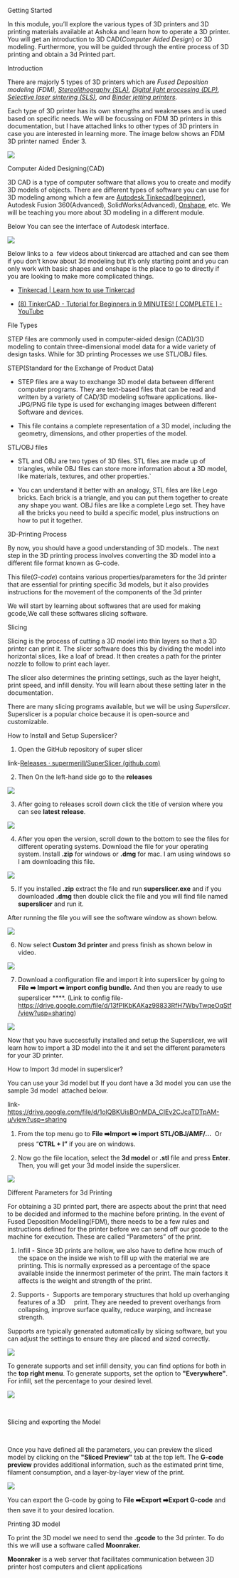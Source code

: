

Getting Started

In this module, you’ll explore the various types of 3D printers and 3D printing materials available at Ashoka and learn how to operate a 3D printer. You will get an introduction to 3D CAD(_Computer Aided Design_) or 3D modeling. Furthermore, you will be guided through the entire process of 3D printing and obtain a 3d Printed part. 

Introduction

There are majorly 5 types of 3D printers which are _Fused Deposition modeling (FDM),_ [_Stereolithography (SLA)_](https://all3dp.com/2/stereolithography-3d-printing-simply-explained/)_,_ [_Digital light processing (DLP)_](https://all3dp.com/2/dlp-3d-printer-digital-light-processing-explained/)_,_ [_Selective laser sintering (SLS)_](https://all3dp.com/1/sls-3d-printing-the-ultimate-guide/)_, and_ [_Binder jetting printers_](https://all3dp.com/1/betting-on-binder-jetting-for-production-additive-manufacturing/)_._ 

Each type of 3D printer has its own strengths and weaknesses and is used based on specific needs. We will be focussing on FDM 3D printers in this documentation, but I have attached links to other types of 3D printers in case you are interested in learning more. The image below shows an FDM 3D printer named  Ender 3.

![](https://lh7-us.googleusercontent.com/SnUlZFmi5LkJF9X-VzfWIA7p1ToK8k6ZxwsIYuOX5kRoNV_6t4NHxe3cxXviO2HCRzRTNfqOPxonvwcOZHcnObk0JKatwrmNwdRvb9njxv1uPdk29qUjODdd5T-8NLkw1JMHEUaCwEZWtgLP-GuDuYM)

Computer Aided Designing(CAD)

3D CAD is a type of computer software that allows you to create and modify 3D models of objects. There are different types of software you can use for 3D modeling among which a few are [Autodesk Tinkecad(beginner)](https://www.tinkercad.com/), Autodesk Fusion 360(Advanced), SolidWorks(Advanced), [Onshape](https://www.onshape.com/en/), etc. We will be teaching you more about 3D modeling in a different module.

Below You can see the interface of Autodesk interface.

![](https://lh7-us.googleusercontent.com/Og0Ar56E7YkXkeV3KXPGchPiOAU8-N9w7MHj5gpGNjiYuUHOR3uW3SfLAz5Z290FJb4Pcp4_t5kttv3kHeH8vmzznKQS6nJ3mCYn39u7nBE8u4-HIrolqD-xCUL3wqsNjGzIuXzN0bQ158HYD4jZ4C0)

Below links to a  few videos about tinkercad are attached and can see them if you don’t know about 3d modeling but it’s only starting point and you can only work with basic shapes and onshape is the place to go to directly if you are looking to make more complicated things. 

- [Tinkercad | Learn how to use Tinkercad](https://www.tinkercad.com/learn)

- [(8) TinkerCAD - Tutorial for Beginners in 9 MINUTES! \[ COMPLETE \] - YouTube](https://www.youtube.com/watch?v=gOs6Mdj7y_4)

File Types

STEP files are commonly used in computer-aided design (CAD)/3D modeling to contain three-dimensional model data for a wide variety of design tasks. While for 3D printing Processes we use STL/OBJ files. 

STEP(Standard for the Exchange of Product Data)

- STEP files are a way to exchange 3D model data between different computer programs. They are text-based files that can be read and written by a variety of CAD/3D modeling software applications. like-JPG/PNG file type is used for exchanging images between different Software and devices.

- This file contains a complete representation of a 3D model, including the geometry, dimensions, and other properties of the model.

STL/OBJ files

- STL and OBJ are two types of 3D files. STL files are made up of triangles, while OBJ files can store more information about a 3D model, like materials, textures, and other properties.\`

- You can understand it better with an analogy, STL files are like Lego bricks. Each brick is a triangle, and you can put them together to create any shape you want. OBJ files are like a complete Lego set. They have all the bricks you need to build a specific model, plus instructions on how to put it together.

3D-Printing Process

By now, you should have a good understanding of 3D models.. The next step in the 3D printing process involves converting the 3D model into a different file format known as G-code. 

This file(_G-code_) contains various properties/parameters for the 3d printer that are essential for printing specific 3d models, but it also provides instructions for the movement of the components of the 3d printer

We will start by learning about softwares that are used for making gcode,We call these softwares slicing software.

Slicing 

Slicing is the process of cutting a 3D model into thin layers so that a 3D printer can print it. The slicer software does this by dividing the model into horizontal slices, like a loaf of bread. It then creates a path for the printer nozzle to follow to print each layer.

The slicer also determines the printing settings, such as the layer height, print speed, and infill density. You will learn about these setting later in the documentation.

There are many slicing programs available, but we will be using _Superslicer_. Superslicer is a popular choice because it is open-source and customizable.

How to Install and Setup Superslicer?

1. Open the GitHub repository of super slicer 

link-[Releases · supermerill/SuperSlicer (github.com)](https://github.com/supermerill/SuperSlicer)

2. Then On the left-hand side go to the **releases**

![](https://lh7-us.googleusercontent.com/dPlDM9TW1KFUBgFAnxyyPUuld7p5_lz5Z9QU9BIarYYgusT3VQaZ2kcBYP0WLIukN351vWV8s46l0z2pwaeAOiTEtgr0cPvDW-QbtBK9372FV6xSKxlwfwfCViRcQLEYinXDCVjHIiZX0f_E1g1KsfQ)

3. After going to releases scroll down click the title of version where you can see **latest release**.

![](https://lh7-us.googleusercontent.com/2RQeKF28FhgCyw7x5T7O7edqxOxjBQvMNZ8zMsGXz9dUY6bX51vVqDx-fCFpo300RxLpkZbaQ-RqNivz7l2WTv0EUCxcAaDb3W5t5pdvw09bHqLivyixEtYOFkH8ykh6MFRV0bxDnHLd-4JYDD4-d90)

4. After you open the version, scroll down to the bottom to see the files for different operating systems. Download the file for your operating system. Install **.zip** for windows or **.dmg** for mac. I am using windows so I am downloading this file.

![](https://lh7-us.googleusercontent.com/V5gx1Sw0e9Yn2lP181VpmkzXAjJRIssTxrVauwMGa-JJC_SyxvSS1Xm2R5_et-8apYZiLNJk02Z2RZfSpMClzZe4wTUpmHhBwgS8JUleQGbq_9A3QM9qKp4h0WilNsbxTVsL5mhxZkflctygF3oE-VE)

5. If you installed **.zip** extract the file and run **superslicer.exe** and if you downloaded **.dmg** then double click the file and you will find file named **superslicer** and run it.

After running the file you will see the software window as shown below.

![](https://lh7-us.googleusercontent.com/sioHwxwm9YLwqDaXio0maMjpb0w5-I9KKZkRBDO3QQoF68YHnDJjba0_wrIh_jq4TGdCJjBtBiAm7HCMZMeFNgolvVw8qXR7s1LAB_y914wVBdxoDcqQNfXgW0ZZ8ouDP7vjdnNyGMFE03JBcZjR7eg)

6. Now select **Custom 3d printer** and press finish as shown below in video.

![](https://lh7-us.googleusercontent.com/L0YwtdRdU9Ug-3Zb4SX5vz3KvCRSFZWRfxt82sqYRzsQ8-dsozuMU0QlTDtHnkj-IVjnM15hqxoBH_75Jr8OmGoQxgnQlq5e8ocKeMkTMw8RbmMfhFHjHTsaLP7ccqo6LCMQj5wvShRjVA9M7dhpzS0)

7. Download a configuration file and import it into superslicer by going to **File ➡️ Import ➡️ import config bundle.** And then you are ready to use superslicer ****. (Link to config file- <https://drive.google.com/file/d/13fPIKbKAKaz98833RfH7WbvTwqeOqStf/view?usp=sharing>)

![](https://lh7-us.googleusercontent.com/SpWC9VGaAEZJmz4k7FNSUFPjjQiCFFWbqYX9fwZhMgLje0_8i2Ab5w7YxAaJeR8qiiGu2m9qvnKAm9n0B55QHyCbOx9y_krDWQKG9oXFYF4tLGm-qrhU6iJV-4UNBJcgDa5PIMPy0Nn4hk9iaH0jfcw)

Now that you have successfully installed and setup the Superslicer, we will learn how to import a 3D model into the it and set the different parameters for your 3D printer.

How to Import 3d model in superslicer?

You can use your 3d model but If you dont have a 3d model you can use the sample 3d model  attached below. 

link-<https://drive.google.com/file/d/1olQBKUisBOnMDA_CIEv2CJcaTDTpAM-u/view?usp=sharing>

1. From the top menu go to **File ➡️Import ➡️ import STL/OBJ/AMF/…**  Or press “**CTRL + I”** if you are on windows.

2. Now go the file location, select the **3d model** or **.stl** file and press **Enter**. Then, you will get your 3d model inside the superslicer.

![](https://lh7-us.googleusercontent.com/eOwK4EuLTVVkBpd9GB701nb1LdeBJzikC2TXzMStY6fvuLpjHL_9S4bzg_zEabE_fC_Gxhy4wHJfR9gcQUVdJRcRHwDQX7Nwah9D7DRcKj5e7fuew-47k6eTcsH34uYMKvaPqW8gbtEpU9KyoEmLFt4)

Different Parameters for 3d Printing

For obtaining a 3D printed part, there are aspects about the print that need to be decided and informed to the machine before printing. In the event of Fused Deposition Modelling(FDM), there needs to be a few rules and instructions defined for the printer before we can send off our gcode to the machine for execution. These are called “Parameters” of the print. 

1. Infill - Since 3D prints are hollow, we also have to define how much of the space on the inside we wish to fill up with the material we are printing. This is normally expressed as a percentage of the space available inside the innermost perimeter of the print. The main factors it affects is the weight and strength of the print. 

2) Supports -  Supports are temporary structures that hold up overhanging features of a 3D     print. They are needed to prevent overhangs from collapsing, improve surface quality, reduce warping, and increase strength.

Supports are typically generated automatically by slicing software, but you can adjust the settings to ensure they are placed and sized correctly.

![](https://lh7-us.googleusercontent.com/PzacDb2xX3TRa0-eas63Z3W6hXzUOtP5Gm6SQa-ubKJUSyi-6k9hcJjd3UNNz7gC1KXaH_D6z-OEebGBgrleVP8SyYvDZD76G4L1qLOdXb-lJgfKRSncS3XRRmDqlKYS92eov23RzEeErx6TYAeR5JY)

To generate supports and set infill density, you can find options for both in the **top right menu**. To generate supports, set the option to **"Everywhere"**. For infill, set the percentage to your desired level.

![](https://lh7-us.googleusercontent.com/W4xUBR3gBt4jcCNz_Lx9UlAD21DWPdatC0-HeBPeshfpl3x5u6IiwjPvypuslPpsq2R4Nj72db21kDLirV5JFl8xNwidOJd6alI5GgknzATompu-on1EMx52_N2BkjPZL7_rofaMmPHH9aCvunTNNhA)

                                             

Slicing and exporting the Model

 

Once you have defined all the parameters, you can preview the sliced model by clicking on the **"Sliced Preview"** tab at the top left. The **G-code preview** provides additional information, such as the estimated print time, filament consumption, and a layer-by-layer view of the print.

![](https://lh7-us.googleusercontent.com/w7Hjpv1-WL4jBoEM50al5TbCvFNYMkD_lo9EPNGwpsEeJzgNFteO7sz_a97eJtzTe7wXH2sedBM-HWUPWlvOYgdqISAcC8MrW8zA-B4tX37F3xNR_L---UPYG72WKlLGmLWfeLHMKbDj-G5gHSvIDds)

You can export the G-code by going to **File ➡️Export ➡️Export G-code** and then save it to your desired location.

Printing 3D model

To print the 3D model we need to send the **.gcode** to the 3d printer. To do this we will use a software called **Moonraker.**

**Moonraker** is a web server that facilitates communication between 3D printer host computers and client applications
